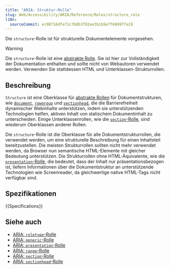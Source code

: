 ```yaml
---
title: "ARIA: Struktur-Rolle"
slug: Web/Accessibility/ARIA/Reference/Roles/structure_role
l10n:
  sourceCommit: ec98716dfe71c78db3f82ee3b1b9e7f68997fa19
---
```


Die `structure`-Rolle ist für strukturelle Dokumentelemente vorgesehen.

> [!WARNING]
> Die `structure`-Rolle ist eine [abstrakte Rolle](/de/docs/Web/Accessibility/ARIA/Reference/Roles#6._abstract_roles). Sie ist hier zur Vollständigkeit der Dokumentation enthalten und sollte nicht von Webautoren verwendet werden. Verwenden Sie stattdessen HTML und Unterklassen-Strukturrollen.

## Beschreibung

`Structure` ist eine Oberklasse für [abstrakte Rollen](/de/docs/Web/Accessibility/ARIA/Reference/Roles#6._abstract_roles) für Dokumentstrukturen, wie [`document`](/de/docs/Web/Accessibility/ARIA/Reference/Roles/document_role), [`rowgroup`](/de/docs/Web/Accessibility/ARIA/Reference/Roles/rowgroup_role) und [`sectionhead`](/de/docs/Web/Accessibility/ARIA/Reference/Roles/sectionhead_role), die die Barrierefreiheit dynamischer Webinhalte unterstützen, indem sie unterstützenden Technologien helfen, aktiven Inhalt von statischem Dokumentinhalt zu unterscheiden. Einige Unterklassenrollen, wie die [`section`-Rolle](/de/docs/Web/Accessibility/ARIA/Reference/Roles/section_role), sind wiederum Oberklassen anderer Rollen.

Die `structure`-Rolle ist die Oberklasse für alle Dokumentstrukturrollen, die verwendet werden, um eine strukturelle Beschreibung für einen Inhaltsteil bereitzustellen. Die meisten Strukturrollen sollten nicht mehr verwendet werden, da Browser nun semantische HTML-Elemente mit gleicher Bedeutung unterstützen. Die Strukturrollen ohne HTML-Äquivalente, wie die [`presentation`-Rolle](/de/docs/Web/Accessibility/ARIA/Reference/Roles/presentation_role), die bedeutet, dass der Inhalt nur präsentationsbezogen ist, liefern Informationen über die Dokumentstruktur an unterstützende Technologien wie Screenreader, da gleichwertige native HTML-Tags nicht verfügbar sind.

## Spezifikationen

{{Specifications}}

## Siehe auch

- [ARIA: `roletype`-Rolle](/de/docs/Web/Accessibility/ARIA/Reference/Roles/roletype_role)
- [ARIA: `generic`-Rolle](/de/docs/Web/Accessibility/ARIA/Reference/Roles/generic_role)
- [ARIA: `presentation`-Rolle](/de/docs/Web/Accessibility/ARIA/Reference/Roles/presentation_role)
- [ARIA: `range`-Rolle](/de/docs/Web/Accessibility/ARIA/Reference/Roles/range_role)
- [ARIA: `section`-Rolle](/de/docs/Web/Accessibility/ARIA/Reference/Roles/section_role)
- [ARIA: `sectionhead`-Rolle](/de/docs/Web/Accessibility/ARIA/Reference/Roles/sectionhead_role)

<!-- diese sollten nicht verwendet werden, daher sollten wir nicht auf sie verlinken
- [ARIA: `application`-Rolle](/de/docs/Web/Accessibility/ARIA/Reference/Roles/application_role)
- [ARIA: `document`-Rolle](/de/docs/Web/Accessibility/ARIA/Reference/Roles/document_role)
- [ARIA: `rowgroup`-Rolle](/de/docs/Web/Accessibility/ARIA/Reference/Roles/rowgroup_role)
- [ARIA: `separator`-Rolle](/de/docs/Web/Accessibility/ARIA/Reference/Roles/separator_role)
-->

